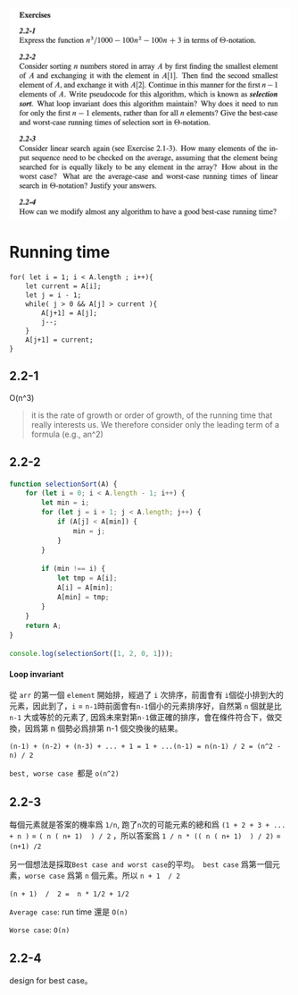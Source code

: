 ![image-20181204224945320](./problem_sets.png)





# Running time

```
for( let i = 1; i < A.length ; i++){          
    let current = A[i];                       
    let j = i - 1;                            
    while( j > 0 && A[j] > current ){         
        A[j+1] = A[j];                        
        j--;                                  
    }                        
    A[j+1] = current;                         
}

```





## 2.2-1

O(n^3)

> it is the rate of growth or order of growth, of the running time that really interests us. We therefore consider only the leading term of a formula (e.g., an^2)



## 2.2-2

```javascript
function selectionSort(A) {
    for (let i = 0; i < A.length - 1; i++) {
        let min = i;
        for (let j = i + 1; j < A.length; j++) {
            if (A[j] < A[min]) {
                min = j;
            }
        }

        if (min !== i) {
            let tmp = A[i];
            A[i] = A[min];
            A[min] = tmp;
        }
    }
    return A;
}

console.log(selectionSort([1, 2, 0, 1]));
```



#### Loop invariant

從 `arr` 的第一個 `element` 開始排，經過了 `i` 次排序，前面會有 `i`個從小排到大的元素，因此到了，`i` = `n-1`時前面會有`n-1`個小的元素排序好，自然第 `n` 個就是比 `n-1` 大或等於的元素了, 因爲未來對第`n-1`做正確的排序，會在條件符合下，做交換，因爲第 n 個勢必爲排第 n-1 個交換後的結果。



```
(n-1) + (n-2) + (n-3) + ... + 1 = 1 + ...(n-1) = n(n-1) / 2 = (n^2 - n) / 2
```

`best, worse case `都是  `o(n^2)`



## 2.2-3

每個元素就是答案的機率爲 `1/n`,   跑了`n`次的可能元素的總和爲 `(1 + 2 + 3 + ... + n )` = `( n ( n+ 1)  ) / 2` ，所以答案爲 `1 / n * (( n ( n+ 1)  ) / 2)` =` (n+1) /2`



另一個想法是採取`Best case and worst case`的平均。` best case` 爲第一個元素，`worse case` 爲第 `n` 個元素。所以  `n + 1  / 2 `

`(n + 1)  /  2 =  n * 1/2 + 1/2` 

`Average case`:  run time 還是 `O(n)  `

`Worse case`: `O(n)`



## 2.2-4

design for best case。

